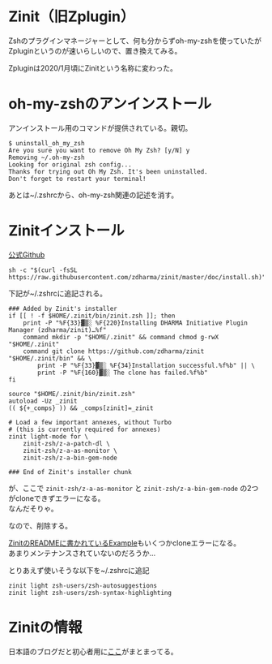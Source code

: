 # Zinit（旧Zplugin）

Zshのプラグインマネージャーとして、何も分からずoh-my-zshを使っていたが  
Zpluginというのが速いらしいので、置き換えてみる。

Zpluginは2020/1月頃にZinitという名称に変わった。


# oh-my-zshのアンインストール

アンインストール用のコマンドが提供されている。親切。

```
$ uninstall_oh_my_zsh
Are you sure you want to remove Oh My Zsh? [y/N] y
Removing ~/.oh-my-zsh
Looking for original zsh config...
Thanks for trying out Oh My Zsh. It's been uninstalled.
Don't forget to restart your terminal!
```

あとは~/.zshrcから、oh-my-zsh関連の記述を消す。


# Zinitインストール

[公式Github](https://github.com/zdharma/zinit)

```
sh -c "$(curl -fsSL https://raw.githubusercontent.com/zdharma/zinit/master/doc/install.sh)"
```

下記が~/.zshrcに追記される。

```
### Added by Zinit's installer
if [[ ! -f $HOME/.zinit/bin/zinit.zsh ]]; then
    print -P "%F{33}▓▒░ %F{220}Installing DHARMA Initiative Plugin Manager (zdharma/zinit)…%f"
    command mkdir -p "$HOME/.zinit" && command chmod g-rwX "$HOME/.zinit"
    command git clone https://github.com/zdharma/zinit "$HOME/.zinit/bin" && \
        print -P "%F{33}▓▒░ %F{34}Installation successful.%f%b" || \
        print -P "%F{160}▓▒░ The clone has failed.%f%b"
fi

source "$HOME/.zinit/bin/zinit.zsh"
autoload -Uz _zinit
(( ${+_comps} )) && _comps[zinit]=_zinit

# Load a few important annexes, without Turbo
# (this is currently required for annexes)
zinit light-mode for \
    zinit-zsh/z-a-patch-dl \
    zinit-zsh/z-a-as-monitor \
    zinit-zsh/z-a-bin-gem-node

### End of Zinit's installer chunk
```

が、ここで `zinit-zsh/z-a-as-monitor` と `zinit-zsh/z-a-bin-gem-node` の2つがcloneできずエラーになる。  
なんだそりゃ。

なので、削除する。

[ZinitのREADMEに書かれているExample](https://github.com/zdharma/zinit#example-usage)もいくつかcloneエラーになる。  
あまりメンテナンスされていないのだろうか...

とりあえず使いそうな以下を~/.zshrcに追記

```
zinit light zsh-users/zsh-autosuggestions
zinit light zsh-users/zsh-syntax-highlighting
```

# Zinitの情報

日本語のブログだと初心者用に[ここ](https://blog.katio.net/page/zplugin)がまとまってる。

